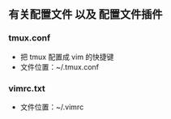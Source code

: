 ## 有关配置文件 以及 配置文件插件
### tmux.conf
- 把 tmux 配置成 vim 的快捷键
- 文件位置：~/.tmux.conf
### vimrc.txt
- 文件位置：~/.vimrc
